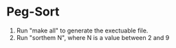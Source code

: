 # Peg-Sort

1) Run "make all" to generate the exectuable file.
2) Run "sorthem N", where N is a value between 2 and 9
